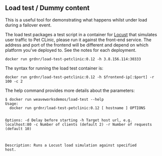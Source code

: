 
<h2>Load test / Dummy content</h2>
<p>This is a useful tool for demonstrating what happens whilst under load during a failover event.</p>
<p>
The load test packages a test script in a container for <a href="http://locust.io/">Locust</a> that simulates user traffic to Pet CLinic, please run it against the front-end service.
The address and port of the frontend will be different and depend on which platform you've deployed to.
See the notes for each deployment.
</p>
<pre><code>docker run grdnr/load-test-petclinic:0.12 -h 3.8.156.114:30333</code></pre>
</p>
<p>
The syntax for running the load test container is:
<pre><code>docker run grdnr/load-test-petclinic:0.12 -h $frontend-ip[:$port] -r 100 -c 2</code></pre>
</p>
<p>
The help command provides more details about the parameters:
<pre><code>$ docker run weaveworksdemos/load-test --help
Usage:
  docker run grdnr/load-test-petclinic:0.12 [ hostname ] OPTIONS

Options:
  -d  Delay before starting
  -h  Target host url, e.g. localhost:80
  -c  Number of clients (default 2)
  -r  Number of requests (default 10)

Description:
  Runs a Locust load simulation against specified host.</code></pre>
</p>
